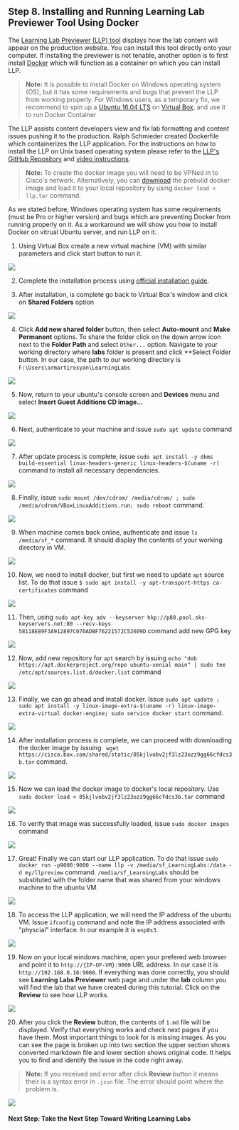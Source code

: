 ## Step 8. Installing and Running Learning Lab Previewer Tool Using Docker


The [Learning Lab Previewer (LLP) tool](https://stash-eng.cisco.com/bitbucket/projects/DLL/repos/learning-labs-previewer/browse) displays how the lab content will appear on the production website. You can install this tool directly onto your computer.  If installing the previewer is not tenable, another option is to first install [Docker](https://www.docker.com/products/overview) which will function as a container on which you can install LLP.
> **Note:** It is possible to install Docker on Windows operating system (OS), but it has some requirements and bugs that prevent the LLP from working properly. For Windows users, as a temporary fix, we recommend to spin up a [Ubuntu 16.04 LTS](https://www.ubuntu.com/download/server) on [Virtual Box](https://www.virtualbox.org/wiki/Downloads), and use it to run Docker Container


The LLP assists content developers view and fix lab formatting and content issues pushing it to the production. Ralph Schmieder created Dockerfile which containerizes the LLP application. For the instructions on how to install the LLP on Unix based operating system please refer to the [LLP's GitHub Repository](https://github.com/CiscoDevNet/llp) and [video instructions](https://cisco.jiveon.com/videos/38761).
>**Note:** To create the docker image you will need to be VPNed in to Cisco's network. Alternatively, you can [download](https://cisco.box.com/s/05kjlvobv2jf3lz23ozz9gg66cfdcs3b) the prebuild docker image and load it to your local repository by using `docker load < llp.tar` command.

As we stated before, Windows operating system has some requirements (must be Pro or higher version) and bugs which are preventing Docker from running properly on it. As a workaround we will show you how to install Docker on vitrual Ubuntu server, and run LLP on it.

1. Using Virtual Box create a new virtual machine (VM) with similar parameters and click start button to run it.

  ![](/posts/files/00-labs-01-getting_started/assets/images/ubuntu_1.png)

2. Complete the installation process using [official installation guide](https://www.ubuntu.com/download/server/install-ubuntu-server).

3. After installation, is complete go back to Virtual Box's window and click on **Shared Folders** option

  ![](/posts/files/00-labs-01-getting_started/assets/images/ubuntu_2.png)

4. Click **Add new shared folder** button, then select **Auto-mount** and **Make Permanent** options. To share the folder click on the down arrow icon next to the **Folder Path** and select `Other...` option. Navigate to your working directory where **labs** folder is present and click **Select Folder button. In our case, the path to our working directory is `F:\Users\armartirosyan\LearningLabs`

  ![](/posts/files/getting_started/assets/images/ubuntu_3.png)

5. Now, return to your ubuntu's console screen and **Devices** menu and select **Insert Guest Additions CD image...**

  ![](/posts/files/00-labs-01-getting_started/assets/images/ubuntu_4.png)

6. Next, authenticate to your machine and issue `sudo apt update` command

  ![](posts/files/00-labs-01-getting_started/assets/images/ubuntu_5.png)

7. After update process is complete, issue `sudo apt install -y dkms build-essential linux-headers-generic linux-headers-$(uname -r)` command to install all necessary dependencies.

  ![](posts/files/00-labs-01-getting_started/assets/images/ubuntu_6.png)

8. Finally, issue `sudo mount /dev/cdrom/ /media/cdrom/ ; sudo /media/cdrom/VBoxLinuxAdditions.run; sudo reboot` command.

  ![](posts/files/00-labs-01-getting_started/assets/images/ubuntu_7.png)

9. When machine comes back online, authenticate and issue `ls /media/sf_*` command. It should display the contents of your working directory in VM.

  ![](posts/files/00-labs-01-getting_started/assets/images/ubuntu_8.png)

10. Now, we need to install docker, but first we need to update `apt` source list. To do that issue `$ sudo apt install -y apt-transport-https ca-certificates` command

  ![](posts/files/00-labs-01-getting_started/assets/images/ubuntu_9.png)

11. Then, using `sudo apt-key adv --keyserver hkp://p80.pool.sks-keyservers.net:80 --recv-keys 58118E89F3A912897C070ADBF76221572C52609D` command add new GPG key

  ![](posts/files/00-labs-01-getting_started/assets/images/ubuntu_10.png)

12. Now, add new repository for `apt` search by issuing `echo "deb https://apt.dockerproject.org/repo ubuntu-xenial main" | sudo tee /etc/apt/sources.list.d/docker.list` command

  ![](posts/files/00-labs-01-getting_started/assets/images/ubuntu_11.png)

13. Finally, we can go ahead and install docker. Issue `sudo apt update ; sudo apt install -y linux-image-extra-$(uname -r) linux-image-extra-virtual docker-engine; sudo service docker start` command.

  ![](posts/files/00-labs-01-getting_started/assets/images/ubuntu_12.png)

14. After installation process is complete, we can proceed with downloading the docker image by issuing ` wget  https://cisco.box.com/shared/static/05kjlvobv2jf3lz23ozz9gg66cfdcs3b.tar` command.

  ![](posts/files/00-labs-01-getting_started/assets/images/ubuntu_13.png)

15. Now we can load the docker image to docker's local repository. Use `sudo docker load < 05kjlvobv2jf3lz23ozz9gg66cfdcs3b.tar` command

  ![](posts/files/00-labs-01-getting_started/assets/images/ubuntu_14.png)

16. To verify that image was successfully loaded, issue `sudo docker images` command

  ![](posts/files/00-labs-01-getting_started/assets/images/ubuntu_15.png)

17. Great! Finally we can start our LLP application. To do that issue `sudo docker run -p9000:9000 --name llp -v /media/sf_LearningLabs:/data -d my/llpreview` command. `/media/sf_LearningLabs` should be substituted with the folder name that was shared from your windows machine to the ubuntu VM.

  ![](posts/files/00-labs-01-getting_started/assets/images/ubuntu_16.png)

18. To access the LLP application, we will need the IP address of the ubuntu VM. Issue `ifconfig` command and note the IP address associated with "physcial" interface. In our example it is `enp0s3`.

  ![](posts/files/00-labs-01-getting_started/assets/images/ubuntu_17.png)

19. Now on your local windows machine, open your prefered web browser and point it to `http://{IP-OF-VM}:9000` URL address. In our case it is `http://192.168.0.16:9000`. If everything was done correctly, you should see **Learning Labs Previewer** web page and under the **lab** column you will find the lab that we have created during this tutorial. Click on the **Review** to see how LLP works.

  ![](posts/files/00-labs-01-getting_started/assets/images/llp_1.png)

20. After you click the **Review** button, the contents of `1.md` file will be displayed. Verify that everything works and check next pages if you have them. Most important things to look for is missing images. As you can see the page is broken up into two section the upper section shows converted markdown file and lower section shows original code. It helps you to find and identify the issue in the code right away.
>**Note:** If you received and error after click **Review** button it means their is a syntax error in `.json` file. The error should point where the problem is.

  ![](posts/files/00-labs-01-getting_started/assets/images/llp_2.png)



#### Next Step: Take the Next Step Toward Writing Learning Labs
